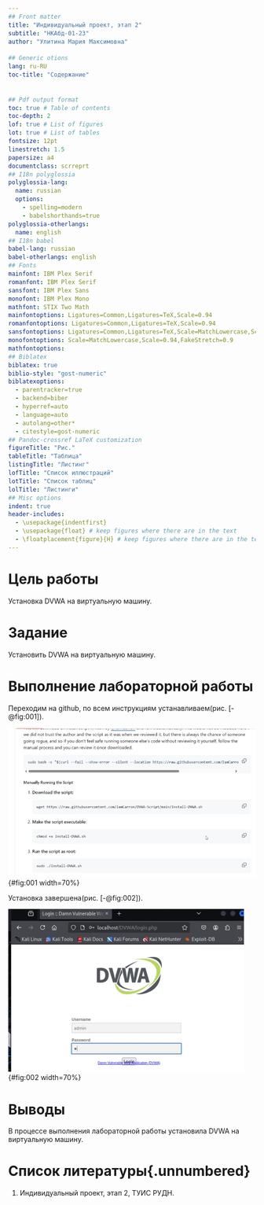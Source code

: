 ```yaml
---
## Front matter
title: "Индивидуальный проект, этап 2"
subtitle: "НКАбд-01-23"
author: "Улитина Мария Максимовна"

## Generic otions
lang: ru-RU
toc-title: "Содержание"


## Pdf output format
toc: true # Table of contents
toc-depth: 2
lof: true # List of figures
lot: true # List of tables
fontsize: 12pt
linestretch: 1.5
papersize: a4
documentclass: scrreprt
## I18n polyglossia
polyglossia-lang:
  name: russian
  options:
	- spelling=modern
	- babelshorthands=true
polyglossia-otherlangs:
  name: english
## I18n babel
babel-lang: russian
babel-otherlangs: english
## Fonts
mainfont: IBM Plex Serif
romanfont: IBM Plex Serif
sansfont: IBM Plex Sans
monofont: IBM Plex Mono
mathfont: STIX Two Math
mainfontoptions: Ligatures=Common,Ligatures=TeX,Scale=0.94
romanfontoptions: Ligatures=Common,Ligatures=TeX,Scale=0.94
sansfontoptions: Ligatures=Common,Ligatures=TeX,Scale=MatchLowercase,Scale=0.94
monofontoptions: Scale=MatchLowercase,Scale=0.94,FakeStretch=0.9
mathfontoptions:
## Biblatex
biblatex: true
biblio-style: "gost-numeric"
biblatexoptions:
  - parentracker=true
  - backend=biber
  - hyperref=auto
  - language=auto
  - autolang=other*
  - citestyle=gost-numeric
## Pandoc-crossref LaTeX customization
figureTitle: "Рис."
tableTitle: "Таблица"
listingTitle: "Листинг"
lofTitle: "Список иллюстраций"
lotTitle: "Список таблиц"
lolTitle: "Листинги"
## Misc options
indent: true
header-includes:
  - \usepackage{indentfirst}
  - \usepackage{float} # keep figures where there are in the text
  - \floatplacement{figure}{H} # keep figures where there are in the text
---
```


# Цель работы

Установка DVWA на виртуальную машину.


# Задание

Установить DVWA на виртуальную машину.

# Выполнение лабораторной работы

Переходим на github, по всем инструкциям устанавливаем(рис. [-@fig:001]).

![github](image/1.PNG){#fig:001 width=70%}

Установка завершена(рис. [-@fig:002]).

![установка завершена](image/2.PNG){#fig:002 width=70%}






# Выводы

В процессе выполнения лабораторной работы установила DVWA на виртуальную машину.

# Список литературы{.unnumbered}

1. Индивидуальный проект, этап 2, ТУИС РУДН.
